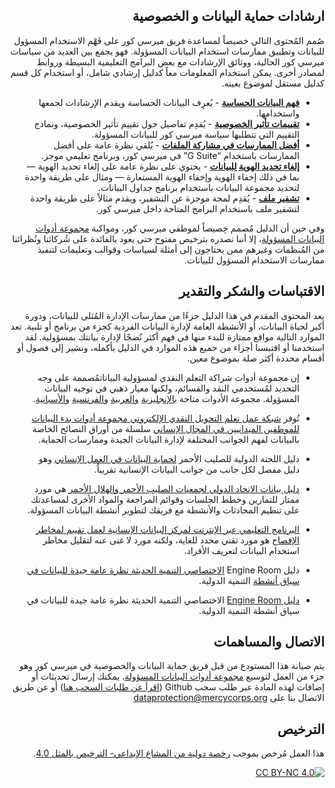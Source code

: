 <div dir=rtl>

## ارشادات حماية البيانات و الخصوصية
صُمم المُحتوى التالي خصيصاً لمساعدة فريق ميرسي كور على فَهْم الاستخدام المسؤول للبيانات وتطبيق ممارسات استخدام البيانات المسؤولة. فهو يجمع بين العديد من سياسات ميرسي كور الحالية، ووثائق الإرشادات مع بعض البرامج التعليمية البسيطة وروابط لمصادر أخرى. يمكن استخدام المعلومات معاً كدليل إرشادي شامل، أو استخدام كل قسم كدليل مستقل لموضوع بعينه.
- **[فهم البيانات الحساسة](/Localization/AR/Sensitive-data)** - يُعرِف البيانات الحساسة ويقدم الإرشادات لجمعها واستخدامها.
- **[تقييمات تأثير الخصوصية](/Localization/AR/Privacy-impact-assessment)** - يُقدِم تفاصيل حول تقييم تأثير الخصوصية، ونماذج التقييم التي تتطلبها سياسة ميرسي كور للبيانات المسؤولة.
- **[أفضل الممارسات في مشاركة الملفات](/Localization/AR/File-sharing)** - يُلقي نظرة عامة على أفضل الممارسات باستخدام “G Suite”  في ميرسي كور، وبرنامج تعليمي موجز.
- **[إلغاء تحديد الهوية  لِلبيانات](/Localization/AR/Deidentification)** - يحتوي على نظرة عامة على إلغاء تحديد الهوية — بما في ذلك إخفاء الهوية وإخفاء الهوية المستعارة — ومثال على طريقة واحدة لتحديد مجموعة البيانات باستخدام برنامج جداول البيانات.
- **[تشفير ملف](/Localization/AR/Encryption)** - يُقدِم لمحة موجزة عن التشفير، ويقدم مثالاً على طريقة واحدة لتشفير ملف باستخدام البرامج المتاحة داخل ميرسي كور.

وفي حين أن الدليل مُصمم خِصيصاً لموظفي ميرسي كور، ومواكبة [مجموعة أدوات البيانات المسؤولة](https://www.mercycorps.org/research-resources/responsible-data-toolkit)، إلا أننا نصدره بترخيص مفتوح حتى يعود بالفائدة على شُركائنا ونُظرائنا من المُنظمات وغيرهم ممن يحتاجون إلى أمثلة لسياسات وقوالب وتعليمات لتنفيذ ممارسات الاستخدام المسؤول للبيانات.

## الاقتباسات والشكر والتقدير

يعد المحتوى المقدم في هذا الدليل جزءًا من ممارسات الإدارة المُثلى للبيانات، ودورة أكبر لحياة البيانات، أو الأنشطة العامة لإدارة البيانات الفردية كجزء من برنامج أو تلبية. تعد الموارد التالية مواقع ممتازة للبدء منها في فهم أكثر نُضجًا لإدارة بيانتك بمسؤولية. لقد استخدمنا أو اقتبسنا أجزاء من جميع هذه الموارد في الدليل بأكمله، ونشير إلى فصول أو أقسام محددة أكثر صلة بموضوع معين.
-  إن مجموعة أدوات شراكة التعلم النقدي لمسؤولية البياناتمُصممة على وجه التحديد لمُستخدمي النقد والقسائم، ولكنها معيار ذهبي في توجيه البيانات المسؤولة. مجموعة الأدوات متاحة [بالإنجليزية](https://www.calpnetwork.org/wp-content/uploads/2021/03/Data-Responsibility-Toolkit_A-guide-for-Cash-and-Voucher-Practitioners.pdf) و[العربية](https://www.calpnetwork.org/ar/publication/data-responsibility-toolkit-a-guide-for-cva-practitioners/) و[الفرنسية](https://www.calpnetwork.org/fr/publication/data-responsibility-toolkit-a-guide-for-cva-practitioners/)  و[الأسبانية](https://www.calpnetwork.org/es/publication/data-responsibility-toolkit-a-guide-for-cva-practitioners/).
- تُوفر [شبكة عمل تعلم التحويل النقدي الإلكتروني مجموعة أدوات بدء البيانات للموظفين الميدانيين في المجال الإنساني](https://www.icrc.org/en/data-protection-humanitarian-action-handbook)  سلسلة من أوراق النصائح الخاصة بالبيانات لفهم الجوانب المختلفة لإدارة البيانات الجيدة وممارسات الحماية.
- دليل اللجنة الدولية للصليب الأحمر [لحماية البيانات في العمل الإنساني](https://www.icrc.org/en/data-protection-humanitarian-action-handbook) وهو دليل مفصل لكل جانب من جوانب البيانات الإنسانية تقريباُ.
- [دليل بيانات الاتحاد الدولي لجمعيات الصليب الأحمر والهلال الأحمر](https://preparecenter.org/toolkit/data-playbook-toolkit/) هي مورد ممتاز للتمارين وخطط الجلسات وقوائم المراجعة والمواد الأخرى لمساعدتك على تنظيم المحادثات والأنشطة مع فريقك لتطوير أنشطة البيانات المسؤولة.
-  [البرنامج التعليمي عبر الإنترنت لمركز البيانات الإنسانية لعمل تقييم لمخاطر الإفصاح](https://centre.humdata.org/learning-path/disclosure-risk-assessment-overview/) هو مورد تقني محدد للغاية، ولكنه مورد لا غنى عنه لتقليل مخاطر استخدام البيانات لتعريف الأفراد.
-   دليل Engine Room [الاختصاصي التنمية الحديثة نظرة عامة جيدة للبيانات في سياق أنشطة](https://the-engine-room.github.io/responsible-data-handbook/) التنمية الدولية.

  -   [دليل Engine Room](https://the-engine-room.github.io/responsible-data-handbook/) الاختصاصي التنمية الحديثة نظرة عامة جيدة للبيانات في سياق أنشطة التنمية الدولية. 

## الاتصال والمساهمات
يتم صيانة هذا المستودع من قبل فريق حماية البيانات والخصوصية في ميرسي كور وهو جزء من العمل لتوسيع [مجموعة أدوات البيانات المسؤولة](https://www.mercycorps.org/research-resources/responsible-data-toolkit). يمكنك إرسال تحديثات أو إضافات لهذه المادة عبر طلب سحب Github ([اقرأ عن طلبات السحب هنا](https://docs.github.com/es/repositories/configuring-branches-and-merges-in-your-repository/configuring-pull-request-merges/about-merge-methods-on-github)) أو عن طريق الاتصال بنا على dataprotection@mercycorps.org

## الترخيص
هذا العمل مُرخص بموجب [رخصة دولية من المشاع الإبداعي- الترخيص بالمثل 4.0][cc-by-nc].

[![CC BY-NC 4.0][cc-by-nc-image]][cc-by-nc]

[cc-by-nc]: http://creativecommons.org/licenses/by-nc/4.0/
[cc-by-nc-image]: https://licensebuttons.net/l/by-nc/4.0/88x31.png
[cc-by-nc-shield]: https://img.shields.io/badge/License-CC%20BY--NC%204.0-lightgrey.svg

</div>
